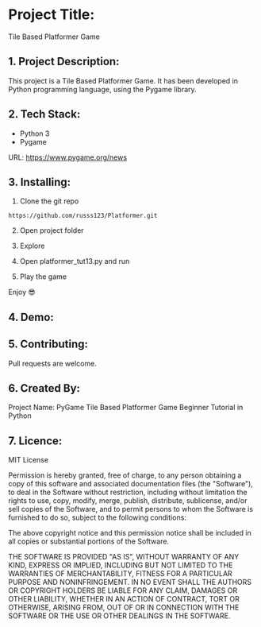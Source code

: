 # Project Title: 

Tile Based Platformer Game

## 1. Project Description:

This project is a Tile Based Platformer Game. It has been developed in Python programming language, using the Pygame library.

## 2. Tech Stack:

- Python 3
- Pygame

URL: [https://www.pygame.org/news ](https://www.pygame.org/news)

## 3. Installing:

1. Clone the git repo

```
https://github.com/russs123/Platformer.git
```

2. Open project folder

3. Explore

4. Open platformer_tut13.py and run

5. Play the game

Enjoy 😎


## 4. Demo:



## 5. Contributing:

Pull requests are welcome. 



## 6. Created By:



Project Name: PyGame Tile Based Platformer Game Beginner Tutorial in Python 




## 7. Licence:

MIT License


Permission is hereby granted, free of charge, to any person obtaining a copy of this software and associated documentation files (the "Software"), to deal in the Software without restriction, including without limitation the rights to use, copy, modify, merge, publish, distribute, sublicense, and/or sell copies of the Software, and to permit persons to whom the Software is furnished to do so, subject to the following conditions:

The above copyright notice and this permission notice shall be included in all copies or substantial portions of the Software.

THE SOFTWARE IS PROVIDED "AS IS", WITHOUT WARRANTY OF ANY KIND, EXPRESS OR IMPLIED, INCLUDING BUT NOT LIMITED TO THE WARRANTIES OF MERCHANTABILITY, FITNESS FOR A PARTICULAR PURPOSE AND NONINFRINGEMENT. IN NO EVENT SHALL THE AUTHORS OR COPYRIGHT HOLDERS BE LIABLE FOR ANY CLAIM, DAMAGES OR OTHER LIABILITY, WHETHER IN AN ACTION OF CONTRACT, TORT OR OTHERWISE, ARISING FROM, OUT OF OR IN CONNECTION WITH THE SOFTWARE OR THE USE OR OTHER DEALINGS IN THE SOFTWARE.

